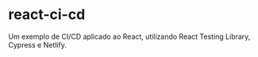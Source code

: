 # react-ci-cd
Um exemplo de CI/CD aplicado ao React, utilizando React Testing Library, Cypress e Netlify.
